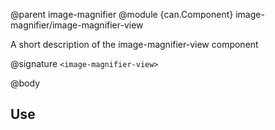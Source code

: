 @parent image-magnifier
@module {can.Component} image-magnifier/image-magnifier-view <image-magnifier-view>

A short description of the image-magnifier-view component

@signature `<image-magnifier-view>`

@body

## Use

